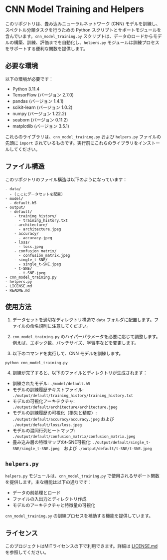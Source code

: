 # CNN Model Training and Helpers

このリポジトリは、畳み込みニューラルネットワーク (CNN) モデルを訓練し、スペクトル分類タスクを行うための Python スクリプトとサポートモジュールを含んでいます。`cnn_model_training.py` スクリプトは、データのロードからモデルの構築、訓練、評価までを自動化し、`helpers.py` モジュールは訓練プロセスをサポートする便利な関数を提供します。

## 必要な環境

以下の環境が必要です：

- Python 3.11.4
- TensorFlow (バージョン 2.7.0)
- pandas (バージョン 1.4.1)
- scikit-learn (バージョン 1.0.2)
- numpy (バージョン 1.22.2)
- seaborn (バージョン 0.11.2)
- matplotlib (バージョン 3.5.1)

これらのライブラリは、`cnn_model_training.py` および `helpers.py` ファイルの先頭に `import` されているものです。実行前にこれらのライブラリをインストールしてください。

## ファイル構造

このリポジトリのファイル構造は以下のようになっています：

```
- data/
  - (ここにデータセットを配置)
- model/
  - default.h5
- output/
  - default/
    - training_history/
      - training_history.txt
    - architecture/
      - architecture.jpeg
    - accuracy/
      - accuracy.jpeg
    - loss/
      - loss.jpeg
    - confusion_matrix/
      - confusion_matrix.jpeg
    - single_t-SNE/
      - single_t-SNE.jpeg
    - t-SNE/
      - t-SNE.jpeg
- cnn_model_training.py
- helpers.py
- LICENSE.md
- README.md
```

## 使用方法

1. データセットを適切なディレクトリ構造で `data` フォルダに配置します。ファイルの命名規則に注意してください。

2. `cnn_model_training.py` のハイパーパラメータを必要に応じて調整します。例えば、エポック数、バッチサイズ、学習率などを変更します。

3. 以下のコマンドを実行して、CNN モデルを訓練します。

```
python cnn_model_training.py
```

4. 訓練が完了すると、以下のファイルとディレクトリが生成されます：

- 訓練されたモデル: `./model/default.h5`
- モデルの訓練履歴テキストファイル: `./output/default/training_history/training_history.txt`
- モデルの可視化アーキテクチャ: `./output/default/architecture/architecture.jpeg`
- モデルの訓練履歴の可視化（損失と精度）: `./output/default/accuracy/accuracy.jpeg` および `./output/default/loss/loss.jpeg`
- モデルの混同行列ヒートマップ: `./output/default/confusion_matrix/confusion_matrix.jpeg`
- 畳み込み層の特徴マップのt-SNE可視化: `./output/default/single_t-SNE/single_t-SNE.jpeg`　および `./output/default/t-SNE/t-SNE.jpeg`

## `helpers.py`

`helpers.py` モジュールは、`cnn_model_training.py` で使用されるサポート関数を提供します。主な機能は以下の通りです：

- データの前処理とロード
- ファイルの入出力とディレクトリ作成
- モデルのアーキテクチャと特徴量の可視化

`cnn_model_training.py` の訓練プロセスを補助する機能を提供しています。



## ライセンス

このプロジェクトはMITライセンスの下で利用できます。詳細は [LICENSE.md](LICENSE.md) を参照してください。
